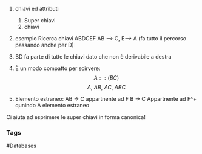 1. chiavi ed attributi 
	1. Super chiavi 
	2. chiavi	
2. esempio Ricerca chiavi ABDCEF 
   AB --> C, E--> A (fa tutto il percorso passando anche per D)
3. BD fa parte di tutte le chiavi dato che non è derivabile a destra 
4. È un modo compatto per scirvere:
$$A::(BC)$$
$$ A, \ AB, \ AC, \ ABC $$

5. Elemento estraneo:
		   AB -> C appartnente ad F
		   B -> C Appartnente ad F^+ 
		   qunindo A elemento estraneo 

Ci aiuta ad esprimere le super chiavi in forma canonica!



### Tags 
#Databases